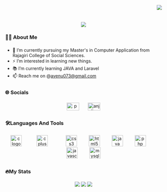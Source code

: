 <div align="right">
    
[![](https://visitcount.itsvg.in/api?id=p-v-anjali&icon=5&color=1)](https://visitcount.itsvg.in)

</div>

<h1 align="center">
    <img src="https://readme-typing-svg.herokuapp.com/?font=Righteous&size=35&center=true&vCenter=true&width=500&height=70&duration=4000&lines=Hello!!+👋;+I+'+m+Anjali" />
</h1>           

###

<h3 align="left">👩‍💻 About Me</h3>

###
- 🔭 I’m currently pursuing my Master's in Computer Application from Rajagiri College of Social Sciences.
- ⚡ I’m interested in learning new things.
- 📚 I’m currently learning JAVA and Laravel
- 📫 Reach me on @avenu073@gmail.com

##

###

<h3 align="left">🌐 Socials</h3>

###
<p align="center">
<a href="https://linkedin.com/in/p v anjali" target="blank"><img align="center" src="https://raw.githubusercontent.com/rahuldkjain/github-profile-readme-generator/master/src/images/icons/Social/linked-in-alt.svg" alt="p v anjali" height="25" width="40" /></a>  <img width="20" />
<a href="https://instagram.com/anjali.venugopal_" target="blank"><img align="center" src="https://raw.githubusercontent.com/rahuldkjain/github-profile-readme-generator/master/src/images/icons/Social/instagram.svg" alt="anjali.venugopal_" height="25" width="40" /></a>
</p>

## 

<h3 align="left">🛠Languages And Tools</h3>

###

<div align="center">
  <img src="https://cdn.jsdelivr.net/gh/devicons/devicon/icons/c/c-plain.svg" height="36" alt="c logo"  />
  <img width="40" />
  <img src="https://cdn.jsdelivr.net/gh/devicons/devicon/icons/cplusplus/cplusplus-plain.svg" height="36" alt="cplusplus logo"  />
  <img width="50" />
  <img src="https://cdn.jsdelivr.net/gh/devicons/devicon/icons/css3/css3-plain-wordmark.svg" height="36" alt="css3 logo"  />
  <img width="30" />
  <img src="https://cdn.jsdelivr.net/gh/devicons/devicon/icons/html5/html5-plain-wordmark.svg" height="36" alt="html5 logo"  />
  <img width="30" />
  <img src="https://cdn.jsdelivr.net/gh/devicons/devicon/icons/java/java-original.svg" height="36" alt="java logo"  />
  <img width="30" />
  <img src="https://cdn.jsdelivr.net/gh/devicons/devicon/icons/php/php-original.svg" height="36" alt="php logo"  />
  <img width="30" />
  <img src="https://cdn.jsdelivr.net/gh/devicons/devicon/icons/javascript/javascript-plain.svg" height="36" alt="javascript logo"  />
  <img width="30" />
  <img src="https://cdn.jsdelivr.net/gh/devicons/devicon/icons/mysql/mysql-original-wordmark.svg" height="36" alt="mysql logo"  />
</div>

###

## 

###

<h3 align="left">🔥My Stats</h3>

###
<div align="center">
    
![](https://github-readme-stats.vercel.app/api?username=p-v-anjali&theme=radical&hide_border=false&include_all_commits=false&count_private=false)
![](https://github-readme-stats.vercel.app/api/top-langs/?username=p-v-anjali&theme=radical&hide_border=false&include_all_commits=false&count_private=false&layout=compact)
![](https://github-readme-streak-stats.herokuapp.com/?user=p-v-anjali&theme=radical&hide_border=false)
</div>

